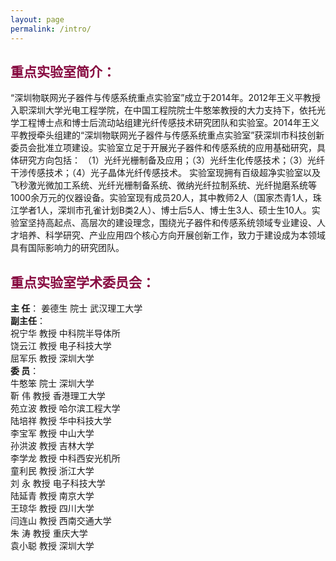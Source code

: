 ```yaml
---
layout: page
permalink: /intro/
---
```


<h2 style="color: #870A40;">重点实验室简介：</h2> 

   “深圳物联网光子器件与传感系统重点实验室”成立于2014年。2012年王义平教授入职深圳大学光电工程学院，在中国工程院院士牛憨笨教授的大力支持下，依托光学工程博士点和博士后流动站组建光纤传感技术研究团队和实验室。2014年王义平教授牵头组建的“深圳物联网光子器件与传感系统重点实验室”获深圳市科技创新委员会批准立项建设。实验室立足于开展光子器件和传感系统的应用基础研究，具体研究方向包括：
（1）光纤光栅制备及应用；（3）光纤生化传感技术；（3）光纤干涉传感技术；（4）光子晶体光纤传感技术。
    实验室现拥有百级超净实验室以及飞秒激光微加工系统、光纤光栅制备系统、微纳光纤拉制系统、光纤抛磨系统等1000余万元的仪器设备。实验室现有成员20人，其中教师2人（国家杰青1人，珠江学者1人，深圳市孔雀计划B类2人）、博士后5人、博士生3人、硕士生10人。实验室坚持高起点、高层次的建设理念，围绕光子器件和传感系统领域专业建设、人才培养、科学研究、产业应用四个核心方向开展创新工作，致力于建设成为本领域具有国际影响力的研究团队。

<h2 style="color: #870A40;">重点实验室学术委员会：</h2>

**主  任**： 
             姜德生 院士    武汉理工大学<br>
**副主任**：<br> 祝宁华 教授    中科院半导体所<br>
             饶云江 教授    电子科技大学<br>
             屈军乐 教授    深圳大学<br>
**委  员**：<br> 牛憨笨 院士    深圳大学<br>
             靳    伟 教授    香港理工大学<br>
             苑立波 教授    哈尔滨工程大学<br>
             陆培祥 教授    华中科技大学<br>
             李宝军 教授    中山大学<br>
             孙洪波 教授    吉林大学<br>
             李学龙 教授    中科西安光机所<br>
             童利民 教授    浙江大学<br>
             刘    永 教授    电子科技大学<br>
             陆延青 教授    南京大学<br>
             王琼华 教授    四川大学<br>
             闫连山 教授    西南交通大学<br>
             朱    涛 教授    重庆大学<br>
             袁小聪 教授    深圳大学<br>
         
